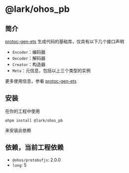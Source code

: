 # @lark/ohos_pb

## 简介

[protoc-gen-ets](https://github.com/larksuite/protoc-gen-ets) 生成代码的基础库，仅具有以下几个接口声明

- `Encoder`：编码器
- `Decoder`：解码器
- `Creator`：构造器
- `Meta`：元信息，包括以上三个类型的实例

更多使用信息，参看 [protoc-gen-ets](https://github.com/larksuite/protoc-gen-ets)

## 安装

在你的工程中使用

```shell
ohpm install @lark/ohos_pb
```

来安装此依赖

## 依赖，当前工程依赖

- `@ohos/protobufjs`: 2.0.0
- `long`: 5